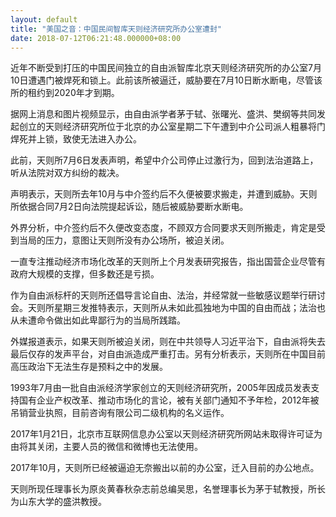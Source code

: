 ```yaml
---
layout: default
title: "美国之音：中国民间智库天则经济研究所办公室遭封"
date: 2018-07-12T06:21:48.000000+08:00
---
```


近年不断受到打压的中国民间独立的自由派智库北京天则经济研究所的办公室7月10日遭遇门被焊死和锁上。此前该所被逼迁，威胁要在7月10日断水断电，尽管该所的租约到2020年才到期。

据网上消息和图片视频显示，由自由派学者茅于轼、张曙光、盛洪、樊纲等共同发起创立的天则经济研究所位于北京的办公室星期二下午遭到中介公司派人粗暴将门焊死并上锁，致使无法进入办公。

此前，天则所7月6日发表声明，希望中介公司停止过激行为，回到法治道路上，听从法院对双方纠纷的裁决。

声明表示，天则所去年10月与中介签约后不久便被要求搬走，并遭到威胁。天则所依据合同7月2日向法院提起诉讼，随后被威胁要断水断电。

外界分析，中介签约后不久便改变态度，不顾双方合同要求天则所搬走，肯定是受到当局的压力，意图让天则所没有办公场所，被迫关闭。

一直专注推动经济市场化改革的天则所上个月发表研究报告，指出国营企业尽管有政府大规模的支撑，但多数还是亏损。

作为自由派标杆的天则所还倡导言论自由、法治，并经常就一些敏感议题举行研讨会。天则所星期三发推特表示，天则所从未如此孤独地为中国的自由而战；法治也从未遭命令做出如此卑鄙行为的当局所践踏。

外媒报道表示，如果天则所被迫关闭，则在中共领导人习近平治下，自由派将失去最后仅存的发声平台，对自由派造成严重打击。另有分析表示，天则所在中国目前高压政治下无法生存是预料之中的发展。

1993年7月由一批自由派经济学家创立的天则经济研究所，2005年因成员发表支持国有企业产权改革、推动市场化的言论，被有关部门通知不予年检，2012年被吊销营业执照，目前咨询有限公司二级机构的名义运作。

2017年1月21日，北京市互联网信息办公室以天则经济研究所网站未取得许可证为由将其关闭，主要人员的微信和微博也无法使用。

2017年10月，天则所已经被逼迫无奈搬出以前的办公室，迁入目前的办公地点。

天则所现任理事长为原炎黄春秋杂志前总编吴思，名誉理事长为茅于轼教授，所长为山东大学的盛洪教授。

